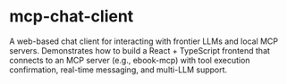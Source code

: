 # mcp-chat-client
A web-based chat client for interacting with frontier LLMs and local MCP servers. Demonstrates how to build a React + TypeScript frontend that connects to an MCP server (e.g., ebook-mcp) with tool execution confirmation, real-time messaging, and multi-LLM support.
